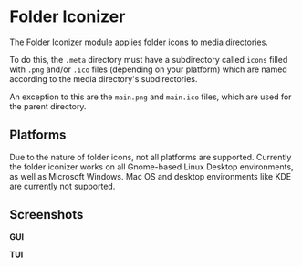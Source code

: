 # Folder Iconizer

The Folder Iconizer module applies folder icons to media directories.

To do this, the ```.meta``` directory must have a subdirectory called
```icons``` filled with ```.png``` and/or ```.ico``` files (depending on your platform)
which are named according to the media directory's subdirectories.

An exception to this are the ```main.png``` and ```main.ico``` files, which are used for the
parent directory.

## Platforms

Due to the nature of folder icons, not all platforms are supported. Currently the
folder iconizer works on all Gnome-based Linux Desktop environments, as well
as Microsoft Windows. Mac OS and desktop environments like KDE are currently
not supported.

## Screenshots

**GUI**



**TUI**
